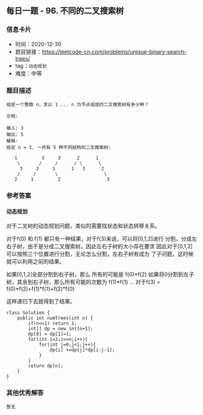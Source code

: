 ## 每日一题 - 96. 不同的二叉搜索树

### 信息卡片

- 时间：2020-12-30
- 题目链接：https://leetcode-cn.com/problems/unique-binary-search-trees/
- tag：`动态规划`
- 难度：中等

### 题目描述

```
给定一个整数 n，求以 1 ... n 为节点组成的二叉搜索树有多少种？

示例:

输入: 3
输出: 5
解释:
给定 n = 3, 一共有 5 种不同结构的二叉搜索树:

   1         3     3      2      1
    \       /     /      / \      \
     3     2     1      1   3      2
    /     /       \                 \
   2     1         2                 3

```

### 参考答案


#### 动态规划

对于二叉树的动态规划问题，类似的需要找状态和状态转移关系。

对于f(0) 和 f(1) 都只有一种结果，对于f(3)来说，可以将[0,1,2]进行
分割，分成左右子树，由于是分成二叉搜索树，因此左右子树的大小存在要求
因此对于[0,1,2]可以按照三个位置进行分割，无论怎么分割，左右子树有成为
了子问题，这时候就可以利用之前的结果。

如果[0,1,2]全部分割到右子树，那么 所有的可能是 f(0)*f(2)
如果将0分割到左子树，其余到右子树，那么所有可能的次数为 f(1)*f(1)
...
对于f(3) = f(0)*f(2)+f(1)*f(1)+f(2)*f(0)

这样递归下去就得到了结果。

```
class Solution {
    public int numTrees(int n) {
        if(n<=1) return 1;
        int[] dp = new int[n+1];
        dp[0] = dp[1]=1;
        for(int i=2;i<=n;i++){
            for(int j=0;j<i;j++){
                dp[i] +=dp[j]*dp[i-j-1];
            }
        }
        return dp[n];
    }
}
```
  
 
### 其他优秀解答

```
暂无
```



